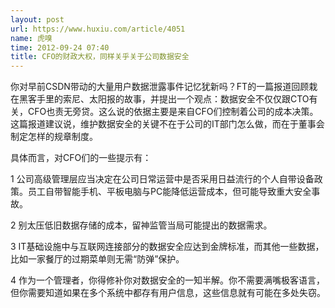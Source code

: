 ```yaml
---
layout: post
url: https://www.huxiu.com/article/4051
name: 虎嗅
time: 2012-09-24 07:40
title: CFO的财政大权，同样关乎关于公司数据安全
---
```

你对早前CSDN带动的大量用户数据泄露事件记忆犹新吗？FT的一篇报道回顾栽在黑客手里的索尼、太阳报的故事，并提出一个观点：数据安全不仅仅跟CTO有关，CFO也责无旁贷。这么说的依据主要是来自CFO们控制着公司的成本决策。这篇报道建议说，维护数据安全的关键不在于公司的IT部门怎么做，而在于董事会制定怎样的规章制度。

具体而言，对CFO们的一些提示有：

1 公司高级管理层应当决定在公司日常运营中是否采用日益流行的个人自带设备政策。员工自带智能手机、平板电脑与PC能降低运营成本，但可能导致重大安全事故。

2 别太压低旧数据存储的成本，留神监管当局可能提出的数据需求。

3 IT基础设施中与互联网连接部分的数据安全应达到金牌标准，而其他一些数据，比如一家餐厅的过期菜单则无需“防弹”保护。

4 作为一个管理者，你得修补你对数据安全的一知半解。你不需要满嘴极客语言，但你需要知道如果在多个系统中都存有用户信息，这些信息就有可能在多处失窃。

